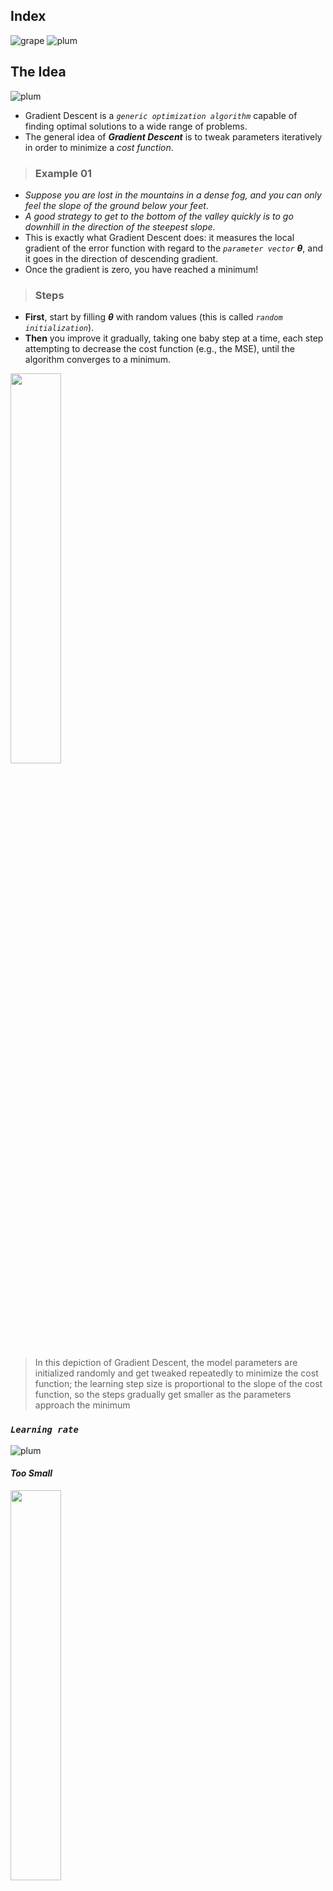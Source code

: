 ## Index
![grape](https://user-images.githubusercontent.com/12748752/126882595-d1f5449e-14bb-4ab3-809c-292caf0858a1.png)
![plum](https://user-images.githubusercontent.com/12748752/126882596-b9ba4645-7001-435e-9a3c-d4416a2543c1.png)

## The Idea
![plum](https://user-images.githubusercontent.com/12748752/126882596-b9ba4645-7001-435e-9a3c-d4416a2543c1.png)
* Gradient Descent is a _`generic optimization algorithm`_ capable of finding optimal solutions to a wide range of problems. 
* The general idea of _**Gradient Descent**_ is to tweak parameters iteratively in order to minimize a _cost function_. 

> ### Example 01
* _Suppose you are lost in the mountains in a dense fog, and you can only feel the slope of the ground below your feet_. 
* _A good strategy to get to the bottom of the valley quickly is to go downhill in the direction of the steepest slope_. 
* This is exactly what Gradient Descent does: it measures the local gradient of the error function with regard to the _`parameter vector`_ **_θ_**, and it goes in the direction of descending gradient. 
* Once the gradient is zero, you have reached a minimum!

> ### Steps
* **First**, start by filling **_θ_** with random values (this is called _`random initialization`_). 
* **Then** you improve it gradually, taking one baby step at a time, each step attempting to decrease the cost function (e.g., the MSE), until the algorithm converges to a minimum.

<img src="https://user-images.githubusercontent.com/12748752/146699335-d3b9e07e-1fe4-43d0-a805-14481610dc7e.png" width=40%/>

> In this depiction of Gradient Descent, the model parameters are initialized randomly and get tweaked repeatedly to minimize the cost function; the learning step size is proportional to the slope of the cost function, so the steps gradually get smaller as the parameters approach the minimum
### _`Learning rate`_
![plum](https://user-images.githubusercontent.com/12748752/126882596-b9ba4645-7001-435e-9a3c-d4416a2543c1.png)
#### _Too Small_
<img src="https://user-images.githubusercontent.com/12748752/146699334-39c448ea-cc58-41fc-a85e-9e9cf56d72f2.png" width=40%/>

* An important parameter in Gradient Descent is the size of the steps, determined by the _`learning rate`_ hyperparameter. 
* If the learning rate is too small, then the algorithm will have to go through many iterations to converge, which will take a long time.
* On the other hand, if the learning rate is too high, you might jump across the valley and end up on the other side, possibly even higher up than you were before. 
* This might make the algorithm diverge, with larger and larger values, failing to find a good solution.
#### _Too Large_
<img src="https://user-images.githubusercontent.com/12748752/146699332-7793518a-29dd-4fab-94b5-746f0ff232c7.png" width=40% />
